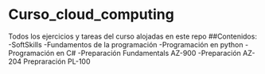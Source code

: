 # Curso_cloud_computing
Todos los ejercicios y tareas del curso alojadas en este repo
##Contenidos:
  -SoftSkills
  -Fundamentos de la programación
  -Programación en python
  -Programación en C#
  -Preparación Fundamentals AZ-900
  -Preparación AZ-204
  Prepraración PL-100
